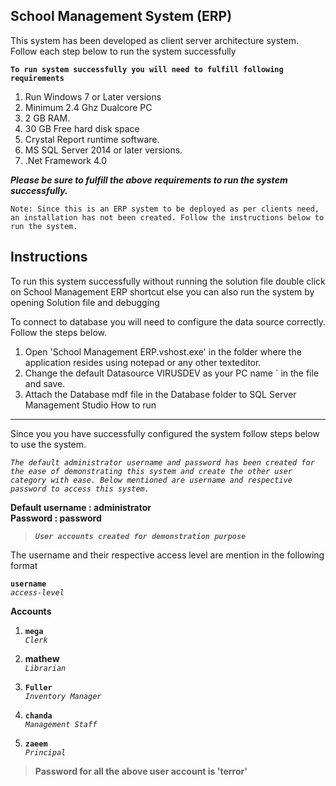 **School Management System (ERP)**
------------------------------
This system has been developed as client server architecture system. Follow each step below to run the system successfully

**`To run system successfully you will need to fulfill following requirements`**


1. Run Windows 7 or Later versions
2. Minimum 2.4 Ghz Dualcore PC
3. 2 GB RAM.
4. 30 GB Free hard disk space
5. Crystal Report runtime software.
6. MS SQL Server 2014 or later versions.
7. .Net Framework 4.0

***Please be sure to fulfill the above requirements to run the system successfully.***

    Note: Since this is an ERP system to be deployed as per clients need, an installation has not been created. Follow the instructions below to run the system.

Instructions
------------
To run this system successfully without running the solution file double click on School Management ERP shortcut else you can also run the system by opening Solution file and debugging

To connect to database you will need to configure the data source correctly. Follow the steps below.

1. Open 'School Management ERP.vshost.exe' in the folder where the application resides using notepad or any other texteditor.
2. Change  the default Datasource VIRUSDEV as your PC name 
`<add key="constr" value="Data Source=VIRUSDEV;Initial Catalog=SMSERP;Integrated Security=True"/> in the file and save.
3. Attach the Database mdf file in the Database folder to SQL Server Management Studio
How to run
----------
Since you you have successfully configured the system follow steps below to use the system.

*`The default administrator username and password has been created for the ease of demonstrating this system and create the other user category with ease. Below mentioned are username and respective password to access this system.`*

**Default username :  administrator**                                                                                                                                    
**Password				  : password**

> ***`User accounts created for demonstration purpose`***

The username and their respective access level are mention in the following format

**`username`**               
*`access-level`*

**Accounts**

1. **`mega`**			
*`Clerk`*

2. **mathew** 			
    *`Librarian`*
3. **`Fuller`**			
*`Inventory Manager`*

4. **`chanda`**			
*`Management Staff`*

5. **`zaeem`**			
*`Principal`*

> **Password for all the above user account is 'terror'**


